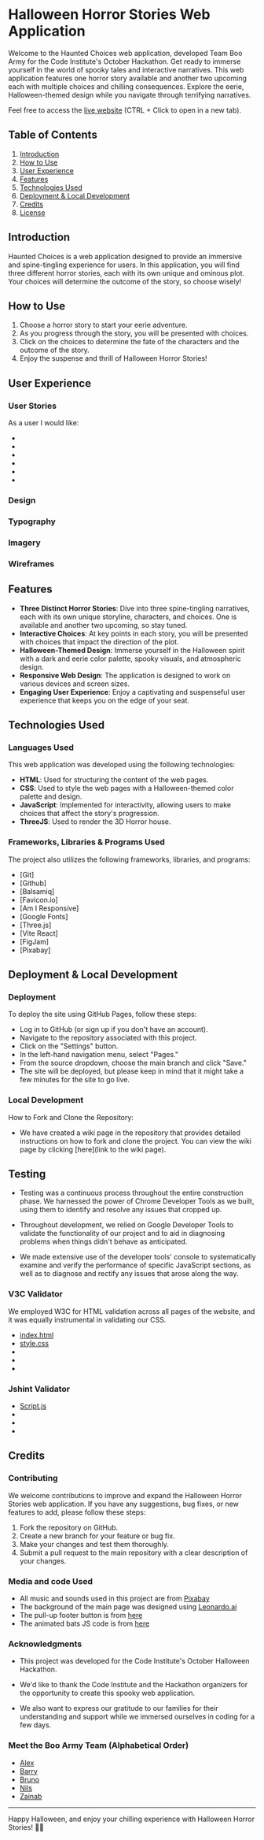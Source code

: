 # Halloween Horror Stories Web Application

Welcome to the Haunted Choices web application, developed Team Boo Army for the Code Institute's October Hackathon. Get ready to immerse yourself in the world of spooky tales and interactive narratives. This web application features one horror story available and another two upcoming each with multiple choices and chilling consequences. Explore the eerie, Halloween-themed design while you navigate through terrifying narratives.

Feel free to access the [live website](https://nils-n.github.io/boo-army/) (CTRL + Click to open in a new tab).

## Table of Contents

1. [Introduction](#introduction)
5. [How to Use](#how-to-use)
2. [User Experience](#user-experience)
3. [Features](#features)
4. [Technologies Used](#technologies-used)
5. [Deployment & Local Development](#deployment)
6. [Credits](credits)
8. [License](#license)

## Introduction

Haunted Choices is a web application designed to provide an immersive and spine-tingling experience for users. In this application, you will find three different horror stories, each with its own unique and ominous plot. Your choices will determine the outcome of the story, so choose wisely!

## How to Use

1. Choose a horror story to start your eerie adventure.
2. As you progress through the story, you will be presented with choices.
3. Click on the choices to determine the fate of the characters and the outcome of the story.
4. Enjoy the suspense and thrill of Halloween Horror Stories!

## User Experience

### User Stories

As a user I would like: 

* 
* 
* 
* 
* 
* 

### Design

### Typography


### Imagery

### Wireframes

## Features

- **Three Distinct Horror Stories**: Dive into three spine-tingling narratives, each with its own unique storyline, characters, and choices. One is available and another two upcoming, so stay tuned.
- **Interactive Choices**: At key points in each story, you will be presented with choices that impact the direction of the plot.
- **Halloween-Themed Design**: Immerse yourself in the Halloween spirit with a dark and eerie color palette, spooky visuals, and atmospheric design.
- **Responsive Web Design**: The application is designed to work on various devices and screen sizes.
- **Engaging User Experience**: Enjoy a captivating and suspenseful user experience that keeps you on the edge of your seat.

## Technologies Used

### Languages Used

This web application was developed using the following technologies:

- **HTML**: Used for structuring the content of the web pages.
- **CSS**: Used to style the web pages with a Halloween-themed color palette and design.
- **JavaScript**: Implemented for interactivity, allowing users to make choices that affect the story's progression.
- **ThreeJS**: Used to render the 3D Horror house.

### Frameworks, Libraries & Programs Used
The project also utilizes the following frameworks, libraries, and programs:

* [Git] 
* [Github]
* [Balsamiq]
* [Favicon.io]
* [Am I Responsive]
* [Google Fonts]
* [Three.js]
* [Vite React]
* [FigJam]
* [Pixabay]


## Deployment & Local Development

### Deployment

To deploy the site using GitHub Pages, follow these steps:

- Log in to GitHub (or sign up if you don't have an account).
- Navigate to the repository associated with this project.
- Click on the "Settings" button.
- In the left-hand navigation menu, select "Pages."
- From the source dropdown, choose the main branch and click "Save."
- The site will be deployed, but please keep in mind that it might take a few minutes for the site to go live.

### Local Development

How to Fork and Clone the Repository:

- We have created a wiki page in the repository that provides detailed instructions on how to fork and clone the project. You can view the wiki page by clicking [here](link to the wiki page).


## Testing

- Testing was a continuous process throughout the entire construction phase. We harnessed the power of Chrome Developer Tools as we built, using them to identify and resolve any issues that cropped up.

- Throughout development, we relied on Google Developer Tools to validate the functionality of our project and to aid in diagnosing problems when things didn't behave as anticipated.

- We made extensive use of the developer tools' console to systematically examine and verify the performance of specific JavaScript sections, as well as to diagnose and rectify any issues that arose along the way.


### V3C Validator

We employed W3C for HTML validation across all pages of the website, and it was equally instrumental in validating our CSS.

- [index.html]()
- [style.css]()
- []()
- []()
- []()

### Jshint Validator 

- [Script.js]()
- []()
- []()
- []()

## Credits 

### Contributing

We welcome contributions to improve and expand the Halloween Horror Stories web application. If you have any suggestions, bug fixes, or new features to add, please follow these steps:

1. Fork the repository on GitHub.
2. Create a new branch for your feature or bug fix.
3. Make your changes and test them thoroughly.
4. Submit a pull request to the main repository with a clear description of your changes.

### Media and code Used

* All music and sounds used in this project are from [Pixabay](https://pixabay.com/)
* The background of the main page was designed using [Leonardo.ai](https://leonardo.ai/)
* The pull-up footer button is from [here](https://uiverse.io/buttons)
* The animated bats JS code is from [here](https://www.delphitools.info/2013/10/30/pimp-your-website-with-an-halloween-bat/)

### Acknowledgments

- This project was developed for the Code Institute's October Halloween Hackathon. 

- We'd like to thank the Code Institute and the Hackathon organizers for the opportunity to create this spooky web application.

- We also want to express our gratitude to our families for their understanding and support while we immersed ourselves in coding for a few days.


### Meet the Boo Army Team (Alphabetical Order)

* [Alex]()
* [Barry]()
* [Bruno]()
* [Nils]()
* [Zainab]()

---

Happy Halloween, and enjoy your chilling experience with Halloween Horror Stories! 🎃👻